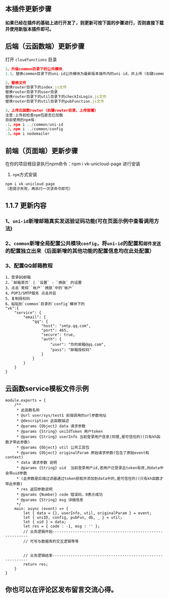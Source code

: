 

## 本插件更新步骤
#### 如果已经在插件的基础上进行开发了，则更新可按下面的步骤进行，否则直接下载并使用新版本插件即可。

## 后端（云函数端）更新步骤
打开 `cloudfunctions` 目录

```js
1、升级common目录下的公共模块
1.1、替换common目录下的uni-id公共模块为最新版本插件内的uni-id，并上传（右键common下的uni-id目录，点击上传公共模块）
```

```js
2、替换文件
替换router目录下的index.js文件
替换router目录下的user目录
替换router目录下的util目录下的checkIsLogin.js文件
替换router目录下的util目录下的pubFunction.js文件
```

```js
3、上传云函数router（右键router目录，上传部署）
注意:上传前检查npm包是否已加载
目前使用的npm有:
.1、npm i ../common/uni-id
.2、npm i ../common/config
.3、npm i nodemailer
```

## 前端（页面端）更新步骤
在你的项目根目录执行npm命令：npm i vk-unicloud-page 进行安装

1. `npm`方式安装
```js
npm i vk-unicloud-page
（若提示失败，再执行一次该命令即可）
```


## 1.1.7 更新内容
### 1、`uni-id`新增邮箱真实发送验证码功能(可在页面示例中查看调用方法)
### 2、`common`新增全局配置公共模块`config`，将`uni-id`的配置和`邮件发送`的配置独立出来（后面新增的其他功能的配置信息均在此处配置）
### 3、配置QQ邮箱教程
```
1、登录QQ邮箱
2、`邮箱首页` | `设置` - `换肤` 的设置
3、点击`常规``帐户``换肤`中的`帐户`
4、POP3/SMTP服务 点击开启
5、复制授权码
6、粘贴到`common`目录的`config`模块下的
"vk":{
	"service": {
		"email": {
			"qq": {
				"host": "smtp.qq.com",
				"port": 465,
				"secure": true,
				"auth": {
					"user": "你的邮箱@qq.com",
					"pass": "邮箱授权码"
				}
			}
		}
	}
}
```
## 云函数service模板文件示例
```
module.exports = {
	/**
	 * 此函数名称
	 * @url user/sys/test1 前端调用的url参数地址
	 * @description 此函数描述
	 * @params {Object} data 请求参数
	 * @params {String} uniIdToken 用户token
	 * @params {String} userInfo 当前登录用户信息(同理,是可信任的)(只有kh函数才带此参数)
	 * @params {Object} util 公共工具包
	 * @params {Object} originalParam 原始请求参数(包含了原始event和context)
	 * data 请求参数 说明
	 * @params {String} uid  当前登录用户id,若用户已登录且token有效,则data中会带uid参数
	 * (此参数是后端过滤器通过token获取并添加到data中的,是可信任的)(只有kh函数才带此参数)
	 * res 返回参数说明
	 * @params {Number} code 错误码，0表示成功
	 * @params {String} msg 详细信息
	 */
	main: async (event) => {
		let { data = {}, userInfo, util, originalParam } = event;
		let { uniID, config, pubFun, db, _ } = util;
		let { uid } = data;
		let res = { code : -1, msg : '' };
		// 业务逻辑开始----------------------------------------------------------- 
		// 可写与数据库的交互逻辑等等
		
		
		// 业务逻辑结束-----------------------------------------------------------
		return res;
	}
}
```

## 你也可以在评论区发布留言交流心得。